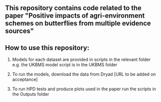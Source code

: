 ## This repository contains code related to the paper "Positive impacts of agri-environment schemes on butterflies from multiple evidence sources"

## How to use this repository:

1. Models for each dataset are provided in scripts in the relevant folder e.g. the UKBMS model script is in the UKBMS folder

2. To run the models, download the data from Dryad [URL to be added on acceptance]

3. To run HPD tests and produce plots used in the paper run the scripts in the Outputs folder

